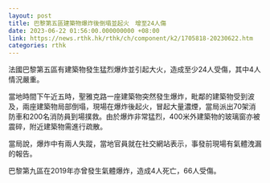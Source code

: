 ```yaml
---
layout: post
title: 巴黎第五區建築物爆炸後倒塌並起火　增至24人傷
date: 2023-06-22 01:56:00.000000000 +08:00
link: https://news.rthk.hk/rthk/ch/component/k2/1705818-20230622.htm
categories: rthk
---
```


法國巴黎第五區有建築物發生猛烈爆炸並引起大火，造成至少24人受傷，其中4人情況嚴重。

當地時間下午近五時，聖雅克路一座建築物突然發生爆炸，毗鄰的建築物受到波及，兩座建築物局部倒塌，現場在爆炸後起火，冒起大量濃煙，當局派出70架消防車和200名消防員到場撲救。由於爆炸非常猛烈，400米外建築物的玻璃窗亦被震碎，附近建築物需進行疏散。

當局說，爆炸中有兩人失蹤，當地官員就在社交網站表示，事發前現場有氣體洩漏的報告。

巴黎第九區在2019年亦曾發生氣體爆炸，造成4人死亡，66人受傷。
